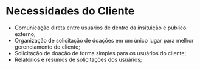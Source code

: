 # Necessidades do Cliente

- Comunicação direta entre usuários de dentro da insituição e público externo;
- Organização de solicitação de doações em um único lugar para melhor gerenciamento do cliente;
- Solicitação de doação de forma simples para os usuários do cliente;
- Relatórios e resumos de solicitações dos usuários;
